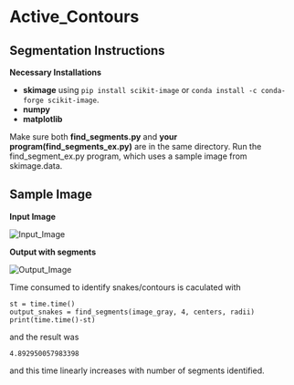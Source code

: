# Active_Contours

## Segmentation Instructions
**Necessary Installations**
 * **skimage** using `pip install scikit-image` or `conda install -c conda-forge scikit-image`.
 * **numpy**
 * **matplotlib**

Make sure both **find_segments.py** and **your program(find_segments_ex.py)** are in the same directory. Run the find_segment_ex.py program, which uses a sample image from skimage.data.

## Sample Image
**Input Image**

![Input_Image](https://github.gatech.edu/sconnelly7/cv6474_project/tree/madhavan/sample.png)

**Output with segments**

![Output_Image](https://github.gatech.edu/sconnelly7/cv6474_project/tree/madhavan/output.png)

 Time consumed to identify snakes/contours is caculated with

```
st = time.time()
output_snakes = find_segments(image_gray, 4, centers, radii)
print(time.time()-st)
```

and the result was

`4.892950057983398`

and this time linearly increases with number of segments identified.
